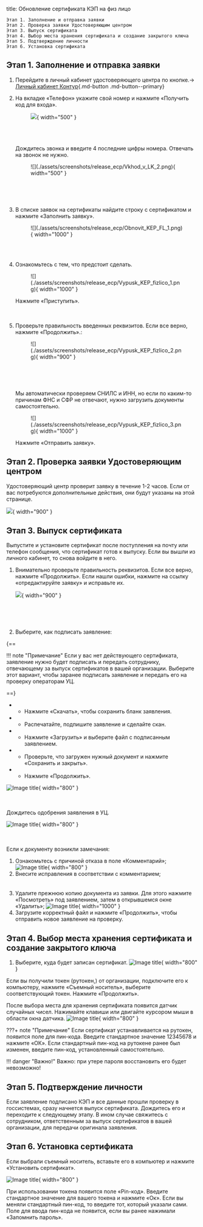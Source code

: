 title: Обновление сертификата КЭП на физ лицо



```
Этап 1. Заполнение и отправка заявки
Этап 2. Проверка заявки Удостоверяющим центром
Этап 3. Выпуск сертификата
Этап 4. Выбор места хранения сертификата и создание закрытого ключа
Этап 5. Подтверждение личности 
Этап 6. Установка сертификата
```

## Этап 1. Заполнение и отправка заявки


  1. Перейдите  в личный кабинет удостоверяющего центра по кнопке.→
      [Личный кабинет Контур](https://i.kontur-ca.ru){.md-button .md-button--primary}

  2. На вкладке «Телефон» укажите свой номер и нажмите «Получить код для входа». 
         <figure markdown>
         ![](./assets/screenshots/release_ecp/Vkhod_v_LK_1.png){ width="500" }
         </figure>

      <br><br><br>
     Дождитесь звонка и введите 4 последние цифры номера. Отвечать на звонок не нужно.

      <figure markdown>
      ![](./assets/screenshots/release_ecp/Vkhod_v_LK_2.png){ width="500" }
      </figure>

     <br><br><br>
  3. В списке заявок на сертификаты найдите строку с сертификатом и нажмите «Заполнить заявку». 
       <figure markdown>
       ![](./assets/screenshots/release_ecp/Obnovit_KEP_FL_1.png){ width="1000" }
       </figure>
 
      <br><br>
  4. Ознакомьтесь с тем, что предстоит сделать.
        <figure markdown>
         ![](./assets/screenshots/release_ecp/Vypusk_KEP_fizlico_1.png){ width="1000" }
        </figure> Нажмите «Приступить».
      <br><br><br>
  5. Проверьте правильность введенных реквизитов. Если все верно, нажмите «Продолжить».:
        <figure markdown>
         ![](./assets/screenshots/release_ecp/Vypusk_KEP_fizlico_2.png){ width="900" }
        </figure>
      <br><br><br>

     Мы автоматически проверяем СНИЛС и ИНН, но если по каким-то причинам ФНС и СФР не отвечают, нужно загрузить документы самостоятельно.

      <figure markdown>
        ![](./assets/screenshots/release_ecp/Vypusk_KEP_fizlico_3.png){ width="1000" }
      </figure>

     Нажмите «Отправить заявку».

## Этап 2. Проверка заявки Удостоверяющим центром
Удостоверяющий центр проверит заявку в течение 1-2 часов. Если от вас потребуются дополнительные действия, они будут указаны на этой странице.


![](./assets/screenshots/release_ecp/KCR_Vypusk_KEP_fizlico_5.png){ width="900" }


## Этап 3. Выпуск сертификата

  Выпустите и установите сертификат после поступления на почту или телефон сообщения, что сертификат готов к выпуску. Если вы вышли из личного кабинет, то снова войдите в него.

  1. Внимательно проверьте правильность реквизитов. Если все верно, нажмите «Продолжить». Если нашли ошибки,  нажмите на ссылку «отредактируйте заявку» и исправьте их.

     
       ![](./assets/screenshots/release_ecp/KCR_Vypusk_KEP_fizlico_4.png){ width="900" }
      

     <br><br><br>
  2. Выберите, как подписать заявление:



  {==

!!! note "Примечание"
 Если у вас нет действующего сертификата, заявление нужно будет подписать и передать сотруднику, отвечающему за выпуск сертификатов в вашей организации. Выберите этот вариант, чтобы заранее подписать заявление и передать его 
 на проверку операторам УЦ.
 
  ==}

* * Нажмите «Скачать», чтобы сохранить бланк заявления.
* * Распечатайте, подпишите заявление и сделайте скан.
* * Нажмите «Загрузить» и выберите файл с подписанным заявлением.
* * Проверьте, что загружен нужный документ и нажмите «Сохранить и закрыть».
* * Нажмите «Продолжить».

![Image title](./assets/screenshots/release_ecp/KCR_Vypusk_KEP_fizlico_Etap_3_2.png){ width="800" }


<br><br>
Дождитесь одобрения заявления в УЦ.

![Image title](./assets/screenshots/release_ecp/KCR_Vypusk_KEP_fizlico_Etap_3_2_1.png){ width="800" }<br><br><br>

Если к документу возникли замечания: 

 1. Ознакомьтесь с причиной отказа в поле «Комментарий»;
![Image title](./assets/screenshots/release_ecp/KCR_Vypusk_KEP_fizlico_Etap_3_3.png){ width="800" }
 2. Внесите исправления в соответствии с комментарием;
 <br><br><br>
 3. Удалите прежнюю копию документа из заявки. Для этого нажмите «Посмотреть» под заявлением, затем в открывшемся окне «Удалить»;
![Image title](./assets/screenshots/release_ecp/KCR_Vypusk_KEP_fizlico_Etap_3_4.png){ width="1000" }
 4. Загрузите корректный файл и нажмите «Продолжить», чтобы отправить новое заявление на проверку.

## Этап 4. Выбор места хранения сертификата и создание закрытого ключа
 1. Выберите, куда будет записан сертификат.
![Image title](./assets/screenshots/release_ecp/KCR_Vypusk_KEP_fizlico_Etap_4.png){ width="800" }

  Если вы получили токен (рутокен,) от организации, подключите его к компьютеру, нажмите «Съемный носитель», выберите соответствующий токен. 
  Нажмите «Продолжить».

После выбора места для хранения сертификата появится датчик случайных чисел. Нажимайте клавиши или двигайте курсором мыши в области окна датчика.
![Image title](./assets/screenshots/release_ecp/KCR_Vypusk_KEP_fizlico_Etap_4_1.png){ width="800" }




???+ note "Примечание"
     Если сертификат устанавливается на рутокен, появится поле для пин-кода. Введите стандартное значение 12345678 и нажмите «ОК». Если стандартный пин-код на рутокене ранее был изменен, введите пин-код, установленный самостоятельно.



!!! danger "Важно!"
    Важно: при утере пароля восстановить его будет невозможно!


## Этап 5. Подтверждение личности 
Если заявление подписано КЭП и все данные прошли проверку в госсистемах, сразу начнется выпуск сертификата. Дождитесь его и переходите к следующему этапу.
В ином случае свяжитесь с сотрудником, ответственным за выпуск сертификатов в вашей организации, для передачи оригинала заявления.

## Этап 6. Установка сертификата
Если выбрали съемный носитель, вставьте его в компьютер и нажмите «Установить сертификат». 

![Image title](./assets/screenshots/release_ecp/KCR_Vypusk_KEP_fizlico_10.png){ width="800" }

При использовании токена появится поле «Pin-код». Введите стандартное значение для вашего токена и нажмите «Ок». Если вы меняли стандартный пин-код, то введите тот, который указали сами. Поле для ввода пин-кода не появится, если вы ранее нажимали «Запомнить пароль».